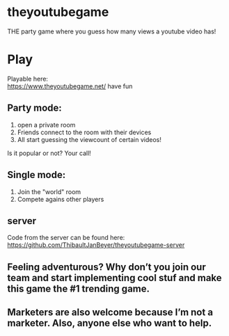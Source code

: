 # theyoutubegame

THE party game where you guess how many views a youtube video has!

# Play

Playable here:  
https://www.theyoutubegame.net/
have fun

## Party mode:

1. open a private room
2. Friends connect to the room with their devices
3. All start guessing the viewcount of certain videos!

Is it popular or not? Your call!

## Single mode:

1. Join the "world" room
2. Compete agains other players

## server

Code from the server can be found here: https://github.com/ThibaultJanBeyer/theyoutubegame-server

## Feeling adventurous? Why don’t you join our team and start implementing cool stuf and make this game the #1 trending game.

## Marketers are also welcome because I’m not a marketer. Also, anyone else who want to help.
